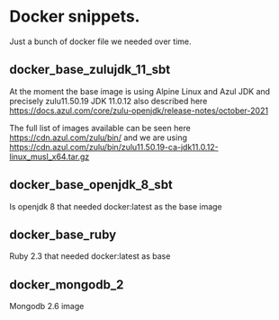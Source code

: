 # Docker snippets.

Just a bunch of docker file we needed over time.

## docker_base_zulujdk_11_sbt

At the moment the base image is using Alpine Linux and Azul JDK and precisely zulu11.50.19 JDK 11.0.12 also described here https://docs.azul.com/core/zulu-openjdk/release-notes/october-2021

The full list of images available can be seen here https://cdn.azul.com/zulu/bin/ and we are using https://cdn.azul.com/zulu/bin/zulu11.50.19-ca-jdk11.0.12-linux_musl_x64.tar.gz

## docker_base_openjdk_8_sbt

Is openjdk 8 that needed docker:latest as the base image

## docker_base_ruby

Ruby 2.3 that needed docker:latest as base


## docker_mongodb_2

Mongodb 2.6 image
